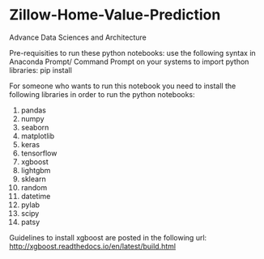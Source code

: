 # Zillow-Home-Value-Prediction
Advance Data Sciences and Architecture

Pre-requisities to run these python notebooks:
use the following syntax in Anaconda Prompt/ Command Prompt on your systems to import python libraries: 
pip install <library name>

For someone who wants to run this notebook you need to install the following libraries in order to run the python notebooks:
1. pandas
2. numpy
3. seaborn
4. matplotlib
5. keras
6. tensorflow
7. xgboost
8. lightgbm
9. sklearn
10. random
11. datetime
12. pylab
13. scipy
14. patsy


Guidelines to install xgboost are posted in the following url:
http://xgboost.readthedocs.io/en/latest/build.html

